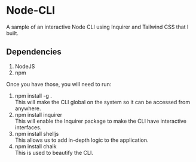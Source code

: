 # Node-CLI
A sample of an interactive Node CLI using Inquirer and Tailwind CSS that I built.

## Dependencies
1) NodeJS
2) npm

Once you have those, you will need to run:
1) npm install -g . 
<br>This will make the CLI global on the system so it can be accessed from anywhere.
2) npm install inquirer
<br>This will enable the Inquirer package to make the CLI have interactive interfaces.
3) npm install shelljs
<br>This allows us to add in-depth logic to the application.
4) npm install chalk
<br>This is used to beautify the CLI.
